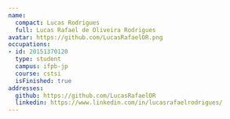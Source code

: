 ```yaml
---
name:
  compact: Lucas Rodrigues
  full: Lucas Rafael de Oliveira Rodrigues
avatar: https://github.com/LucasRafaelOR.png
occupations:
- id: 20151370120
  type: student
  campus: ifpb-jp
  course: cstsi
  isFinished: true
addresses:
  github: https://github.com/LucasRafaelOR
  linkedin: https://www.linkedin.com/in/lucasrafaelrodrigues/
---
```

